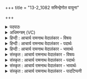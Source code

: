 +++
title = "13-2_1082 समिन्द्रेणोत वायुना"

+++
<details><summary>पदपाठः</summary>

स꣢म्। इ꣡न्द्रे꣢꣯ण। उ꣣त꣢। वा꣣यु꣡ना꣢। सु꣣तः꣢। ए꣣ति। प꣣वि꣡त्रे꣢। आ। सम्। सू꣡र्य꣢꣯स्य। र꣣श्मि꣡भिः꣢। १०८२।
</details>

<details><summary>अधिमन्त्रम् (VC)</summary>

- पवमानः सोमः
- अमहीयुराङ्गिरसः
- गायत्री
- षड्जः
</details>

<details><summary>हिन्दी : आचार्य रामनाथ वेदालंकार - विषयः</summary>

अगले मन्त्र में यह वर्णन है कि आत्मा में ज्ञान कैसे उत्पन्न होता है।
</details>

<details><summary>हिन्दी : आचार्य रामनाथ वेदालंकार - पदार्थः</summary>

पदार्थान्वयभाषाः -  (इन्द्रेण) मन से (उत) और (वायुना) प्राण से (सुतः) अभिषुत ज्ञानरस (पवित्रे) पवित्र जीवात्मा में (सम् आ एति) समागत होता है और (सूर्यस्य रश्मिभिः) सूर्य की किरणों से अथवा चक्षु की वृत्तियों से (सम्) समागत होता है ॥२॥
</details>

<details><summary>हिन्दी : आचार्य रामनाथ वेदालंकार - भावार्थः</summary>

भावार्थभाषाः -  मनुष्य का आत्मा जिस ज्ञान को सञ्चित करता है,उसमें मन,प्राण,नेत्र की वृत्तियाँ,अग्नि,वायु,सूर्यकिरणें,गुरुजन सभी कारण बनते हैं ॥२॥
</details>

<details><summary>संस्कृत : आचार्य रामनाथ वेदालंकार - विषयः</summary>

अथात्मनि ज्ञानं कथं जायत इत्याह।
</details>

<details><summary>संस्कृत : आचार्य रामनाथ वेदालंकार - पदार्थः</summary>

पदार्थान्वयभाषाः -  (इन्द्रेण) मनसा (उत) अपि च (वायुना) प्राणेन (सुतः) अभिषुतो ज्ञानरसः (पवित्रे) पवित्रे जीवात्मनि (सम् आ एति) समागच्छति,किञ्च (सूर्यस्य रश्मिभिः) आदित्यस्य किरणैः यद्वा चक्षुषो वृत्तिभिः।[चक्षुरसौ आदित्यः। ऐ० आ० २।१।५।] (सम्) समागच्छति ॥२॥
</details>

<details><summary>संस्कृत : आचार्य रामनाथ वेदालंकार - भावार्थः</summary>

भावार्थभाषाः -  मनुष्यस्यात्मा यज्ज्ञानं सञ्चिनोति तत्र मनः प्राणो नेत्रवृत्तयोऽग्निर्वायुः सूर्यरश्मयो गुरुजनाः सर्वेऽपि कारणतां प्रपद्यन्ते ॥२॥
</details>

<details><summary>संस्कृत : आचार्य रामनाथ वेदालंकार - पादटिप्पनी</summary>

टिप्पणी:   १. ऋ० ९।६१।८।
</details>